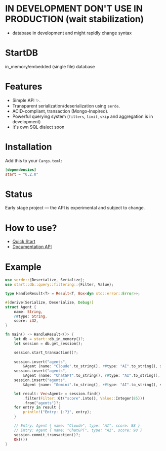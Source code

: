 # IN DEVELOPMENT DON'T USE IN PRODUCTION (wait stabilization)

* database in development and might rapidly change syntax

# StartDB

in_memory/embedded (single file) database

# Features

- Simple API ✨.
- Transparent serialization/deserialization using `serde`.
- ACID-compliant, transaction (Mongo-Inspired).
- Powerful querying system (`filters`, `limit`, `skip` and aggregation is in development)
- It's own SQL dialect soon

# Installation

Add this to your `Cargo.toml`:
```toml
[dependencies]
start = "0.2.0"
```

# Status

Early stage project — the API is experimental and subject to change.

# How to use?

- [Quick Start](docs/QUICK_START.md)
- [Documentation API](https://docs.rs/start)

# Example
```rust
use serde::{Deserialize, Serialize};
use start::db::query::filtering::{Filter, Value};

type HandleResult<T> = Result<T, Box<dyn std::error::Error>>;

#[derive(Serialize, Deserialize, Debug)]
struct Agent {
    name: String,
    r#type: String,
    score: i32,
}

fn main() -> HandleResult<()> {
    let db = start::db_in_memory()?;
    let session = db.get_session();

    session.start_transaction()?;
    
    session.insert("agents", 
        &Agent {name: "Cloude".to_string(), r#type: "AI".to_string(), score: 88})?;
    session.insert("agents",
        &Agent {name: "ChatGPT".to_string(), r#type: "AI".to_string(), score: 90})?;
    session.insert("agents",
        &Agent {name: "Gemini".to_string(), r#type: "AI".to_string(), score: 85})?;

    let result: Vec<Agent> = session.find()
        .filter(Filter::Gt("score".into(), Value::Integer(85)))
        .from("agents")?;
    for entry in result {
        println!("Entry: {:?}", entry);
    }

    // Entry: Agent { name: "Cloude", type: "AI", score: 88 }
    // Entry: Agent { name: "ChatGPT", type: "AI", score: 90 }
    session.commit_transaction()?;
    Ok(())
}
```